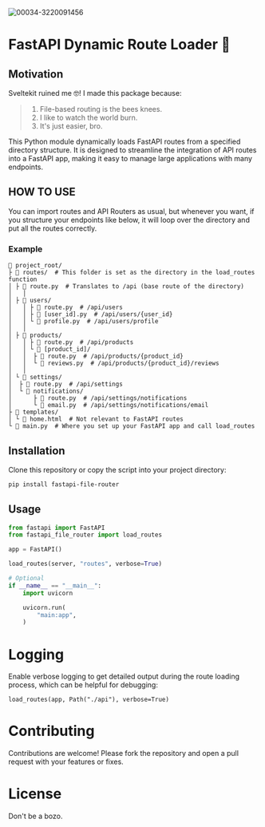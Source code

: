 ![00034-3220091456](https://github.com/Bewinxed/fastapi-file-router/assets/9145989/760cff2c-dffb-4e08-9617-5de26c861a05)

# FastAPI Dynamic Route Loader 🚀

## Motivation

Sveltekit ruined me 🤓! I made this package because:

> 1. File-based routing is the bees knees.
> 2. I like to watch the world burn.
> 3. It's just easier, bro.

This Python module dynamically loads FastAPI routes from a specified directory structure. It is designed to streamline the integration of API routes into a FastAPI app, making it easy to manage large applications with many endpoints.

## HOW TO USE

You can import routes and API Routers as usual, but whenever you want, if you structure your endpoints like below, it will loop over the directory and put all the routes correctly.

### Example

```
📁 project_root/
├ 📁 routes/  # This folder is set as the directory in the load_routes function
│ ├ 📄 route.py  # Translates to /api (base route of the directory)
│   │
│ ├ 📁 users/
│   │ ├ 📄 route.py  # /api/users
│   │ ├ 📄 [user_id].py  # /api/users/{user_id}
│   │ └ 📄 profile.py  # /api/users/profile
│   │
│ ├ 📁 products/
│   │ ├ 📄 route.py  # /api/products
│   │ └ 📁 [product_id]/
│   │  ├ 📄 route.py  # /api/products/{product_id}
│   │  └ 📄 reviews.py  # /api/products/{product_id}/reviews
│   │
│ └ 📁 settings/
│  ├ 📄 route.py  # /api/settings
│  └ 📁 notifications/
│      ├ 📄 route.py  # /api/settings/notifications
│      └ 📄 email.py  # /api/settings/notifications/email
├ 📁 templates/
│ └ 📄 home.html  # Not relevant to FastAPI routes
└ 📄 main.py  # Where you set up your FastAPI app and call load_routes
```

## Installation

Clone this repository or copy the script into your project directory:

```bash
pip install fastapi-file-router
```

## Usage

```python
from fastapi import FastAPI
from fastapi_file_router import load_routes

app = FastAPI()

load_routes(server, "routes", verbose=True)

# Optional
if __name__ == "__main__":
    import uvicorn

    uvicorn.run(
        "main:app",
    )

```

# Logging

Enable verbose logging to get detailed output during the route loading process, which can be helpful for debugging:

```
load_routes(app, Path("./api"), verbose=True)
```

# Contributing

Contributions are welcome! Please fork the repository and open a pull request with your features or fixes.

# License

Don't be a bozo.
